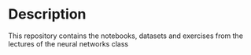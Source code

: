 # Description
This repository contains the notebooks, datasets and exercises from the lectures of the neural networks class
